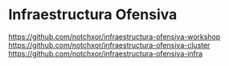 # Infraestructura Ofensiva

https://github.com/notchxor/infraestructura-ofensiva-workshop
https://github.com/notchxor/infraestructura-ofensiva-cluster
https://github.com/notchxor/infraestructura-ofensiva-infra



